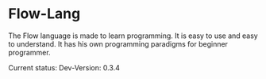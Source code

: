 # Flow-Lang

The Flow language is made to learn programming. It is easy to use and easy to understand.
It has his own programming paradigms for beginner programmer.

Current status: Dev-Version: 0.3.4

